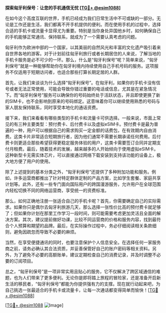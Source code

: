 **探索匈牙利保号：让您的手机通信无忧 [[TG💪+ @esim1088](https://t.me/s/esim1088)]**

在如今这个高度互联的世界，手机已经成为我们日常生活中不可或缺的一部分。无论是工作还是生活，我们都离不开手机提供的便利。而在使用手机的过程中，选择合适的手机卡或流量卡显得尤为重要。特别是当你身处异国他乡时，如何确保自己的手机能够正常通讯、保持联系，就成为了一个需要认真考虑的问题。

匈牙利作为欧洲中部的一个国家，以其美丽的自然风光和丰富的文化遗产吸引着来自世界各地的游客。对于计划前往匈牙利旅行或者长期居住的人来说，了解当地的手机卡服务是必不可少的一环。那么，什么是“匈牙利保号”呢？简单来说，“匈牙利保号”就是一种能够帮助你在匈牙利境内持续使用自己手机号码的服务。这项服务不仅适用于短期访问者，也适合那些打算长期定居的人群。

首先，让我们来谈谈为什么选择“匈牙利保号”。在匈牙利，如果你的手机卡没有信号或者无法正常使用，可能会导致你错过重要的电话或信息，尤其是在紧急情况下。而“匈牙利保号”服务可以确保你的号码始终处于活跃状态，并且即使更换了新的SIM卡，也不会影响到原来的号码绑定。这意味着你可以继续使用熟悉的号码与家人朋友保持联系，同时享受本地化的通话资费。

接下来，我们来看看有哪些类型的手机卡和流量卡可供选择。一般来说，市面上常见的有三种主要类型：预付费卡、后付费卡以及虚拟eSIM卡。预付费卡是最为普遍的一种，用户可以根据自己的需求购买一定金额的话费包，在有效期内自由消费。这类卡片非常适合短期旅行者，因为他们通常不需要长期承诺任何费用。后付费卡则更适合那些希望获得更稳定服务体验的用户，这类卡需要签订合同并定期支付月租费。最后，随着技术的发展，越来越多的人开始倾向于使用虚拟eSIM卡。这种新型卡无需实体芯片，可以直接通过网络下载安装到支持该功能的设备上，极大地方便了用户的使用。

除了上述提到的基本分类之外，“匈牙利保号”还提供了多种附加功能和服务。例如，许多运营商都推出了针对特定群体定制的产品方案，比如学生套餐、家庭共享计划等。此外，还有一些专门面向国际用户的跨国漫游服务，允许用户在全球范围内轻松切换不同的网络运营商，享受统一的资费标准。

那么，如何正确地注册一张适合自己的手机卡呢？首先，你需要确定自己的实际需求。如果你只是偶尔去匈牙利旅游几天，那么选择一张性价比高的预付费卡就足够了；但如果你计划在那里工作学习一段时间，则可能需要考虑更加灵活且全面的解决方案。其次，建议提前做好功课，比较不同运营商的价格和服务内容，找到最符合个人预算和期望的品牌。最后，在实际操作过程中，务必仔细阅读相关条款细则，避免因疏忽而导致不必要的麻烦。

当然，在享受便捷通讯的同时，也要注意保护个人信息安全。在选择任何一家服务商之前，请务必确认其合法资质，并妥善保管好自己的账户密码等相关资料。另外，为了避免不必要的高额账单，建议定期检查自己的消费记录，并及时调整不必要的订阅项目。

总之，“匈牙利保号”是一项非常实用且贴心的服务，它不仅解决了跨区域通信的难题，也为人们带来了更多便利。无论你是即将踏上旅程的冒险家，还是准备开启新生活的移民者，“匈牙利保号”都能为你提供强有力的支撑。现在就行动起来吧，为自己挑选一张最适合的手机卡或流量卡，让每一次通话都变得简单而愉快！[[TG💪+ @esim1088](https://t.me/s/esim1088)]

[[TG💪+ @esim1088](https://t.me/s/esim1088) ![Image](https://i.postimg.cc/4NQfJmqS/Snipaste-2025-05-13-00-14-12.png)]